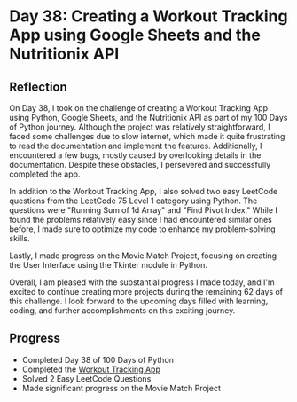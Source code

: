 # Day 38: Creating a Workout Tracking App using Google Sheets and the Nutritionix API

## Reflection
  On Day 38, I took on the challenge of creating a Workout Tracking App using Python, Google Sheets, and the Nutritionix API as part of my 100 Days of Python journey. Although the project was relatively straightforward, I faced some challenges due to slow internet, which made it quite frustrating to read the documentation and implement the features. Additionally, I encountered a few bugs, mostly caused by overlooking details in the documentation. Despite these obstacles, I persevered and successfully completed the app.

  In addition to the Workout Tracking App, I also solved two easy LeetCode questions from the LeetCode 75 Level 1 category using Python. The questions were "Running Sum of 1d Array" and "Find Pivot Index." While I found the problems relatively easy since I had encountered similar ones before, I made sure to optimize my code to enhance my problem-solving skills.

  Lastly, I made progress on the Movie Match Project, focusing on creating the User Interface using the Tkinter module in Python.

  Overall, I am pleased with the substantial progress I made today, and I'm excited to continue creating more projects during the remaining 62 days of this challenge. I look forward to the upcoming days filled with learning, coding, and further accomplishments on this exciting journey.

## Progress
  - Completed Day 38 of 100 Days of Python
  - Completed the [Workout Tracking App](https://github.com/johnivanpuayap/WorkoutTracker)
  - Solved 2 Easy LeetCode Questions
  - Made significant progress on the Movie Match Project